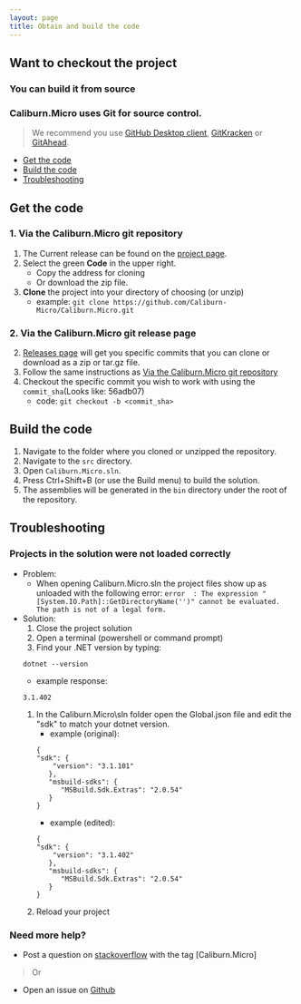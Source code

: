 ```yaml
---
layout: page
title: Obtain and build the code
---
```


## Want to checkout the project
### You can build it from source

### Caliburn.Micro uses Git for source control. 
>We recommend you use [GitHub Desktop client][gd], [GitKracken][gk] or [GitAhead][ga].


- [Get the code](#get-the-code)
- [Build the code](#build-the-code)
- [Troubleshooting](#troubleshooting)


## Get the code
### 1. Via the Caliburn.Micro git repository
1. The Current release can be found on the [project page][pp].
1. Select the green __Code__ in the upper right.
    - Copy the address for cloning 
    - Or download the zip file.
1. __Clone__ the project into your directory of choosing (or unzip)
    - example: `git clone https://github.com/Caliburn-Micro/Caliburn.Micro.git`
         
### 2. Via the Caliburn.Micro git release page
2. [Releases page][gr] will get you specific commits that you can clone or download as a zip or tar.gz file.
2. Follow the same instructions as [Via the Caliburn.Micro git repository](#1-via-the-caliburnmicro-git-repository)
2. Checkout the specific commit you wish to work with using the `commit_sha`(Looks like: 56adb07)
   - code: `git checkout -b <commit_sha>`

## Build the code 
1. Navigate to the folder where you cloned or unzipped the repository.
2. Navigate to the `src` directory.
3. Open `Caliburn.Micro.sln`.
4. Press Ctrl+Shift+B (or use the Build menu) to build the solution.
5. The assemblies will be generated in the `bin` directory under the root of the repository.

## Troubleshooting
### Projects in the solution were not loaded correctly
* Problem: 
  * When opening Caliburn.Micro.sln the project files show up as unloaded with the following error: `error  : The expression "[System.IO.Path]::GetDirectoryName('')" cannot be evaluated. The path is not of a legal form.`
* Solution:
  1. Close the project solution
  1. Open a terminal (powershell or command prompt)
  1. Find your .NET version by typing:
   ``` shell
   dotnet --version
   ```
   - example response:
   ```shell
   3.1.402
   ```
  1. In the Caliburn.Micro\sln folder open the Global.json file and edit the "sdk" to match your dotnet version.
     - example (original):
     ```
     {
     "sdk": {
         "version": "3.1.101"
        },
        "msbuild-sdks": {
           "MSBuild.Sdk.Extras": "2.0.54"
        }
     }  
     ```
       - example (edited):
     ```
     {
     "sdk": {
         "version": "3.1.402"
        },
        "msbuild-sdks": {
           "MSBuild.Sdk.Extras": "2.0.54"
        }
     }  
     ``` 
  1. Reload your project
   
### Need more help?
* Post a question on [stackoverflow][so] with the tag [Caliburn.Micro]
>Or
* Open an issue on [Github][issue]


[gd]: https://desktop.github.com/
[gk]: https://www.gitkraken.com/
[ga]: https://gitahead.github.io/gitahead.com/
[pp]: https://github.com/Caliburn-Micro/Caliburn.Micro
[gr]: https://github.com/Caliburn-Micro/Caliburn.Micro/releases 
[so]: https://stackoverflow.com/
[issue]: https://github.com/Caliburn-Micro/Caliburn.Micro/issues